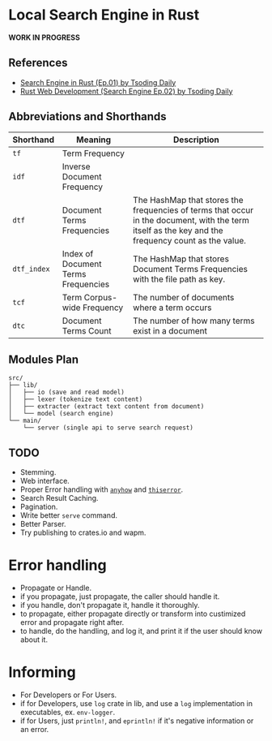 # Local Search Engine in Rust

**WORK IN PROGRESS**

## References

- [Search Engine in Rust (Ep.01) by Tsoding Daily](https://www.youtube.com/watch?v=hm5xOJiVEeg)
- [Rust Web Development (Search Engine Ep.02) by Tsoding Daily](https://www.youtube.com/watch?v=OYAKjlYm_Ew&t=5957s)

## Abbreviations and Shorthands

| Shorthand   | Meaning                             | Description                                                                                                                                        |
| ----------- | ----------------------------------- | -------------------------------------------------------------------------------------------------------------------------------------------------- |
| `tf`        | Term Frequency                      |                                                                                                                                                    |
| `idf`       | Inverse Document Frequency          |                                                                                                                                                    |
| `dtf`       | Document Terms Frequencies          | The HashMap that stores the frequencies of terms that occur in the document, with the term itself as the key and the frequency count as the value. |
| `dtf_index` | Index of Document Terms Frequencies | The HashMap that stores Document Terms Frequencies with the file path as key.                                                                      |
| `tcf`       | Term Corpus-wide Frequency          | The number of documents where a term occurs                                                                                                        |
| `dtc`       | Document Terms Count                | The number of how many terms exist in a document                                                                                                   |

## Modules Plan

```
src/
├── lib/
│   ├── io (save and read model)
│   ├── lexer (tokenize text content)
│   ├── extracter (extract text content from document)
│   └── model (search engine)
└── main/
    └── server (single api to serve search request)
```

## TODO

- Stemming.
- Web interface.
- Proper Error handling with [`anyhow`](https://crates.io/crates/anyhow) and [`thiserror`](https://crates.io/crates/thiserror).
- Search Result Caching.
- Pagination.
- Write better `serve` command.
- Better Parser.
- Try publishing to crates.io and wapm.

# Error handling

- Propagate or Handle.
- if you propagate, just propagate, the caller should handle it.
- if you handle, don't propagate it, handle it thoroughly.
- to propagate, either propagate directly or transform into custimized error and propagate right after.
- to handle, do the handling, and log it, and print it if the user should know about it.

# Informing

- For Developers or For Users.
- if for Developers, use `log` crate in lib, and use a `log` implementation in executables, ex. `env-logger`.
- if for Users, just `println!`, and `eprintln!` if it's negative information or an error.
